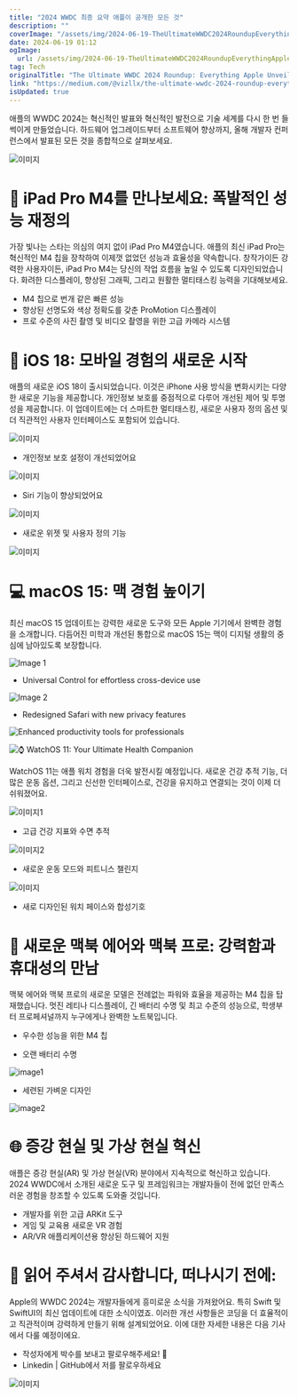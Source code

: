```yaml
---
title: "2024 WWDC 최종 요약 애플이 공개한 모든 것"
description: ""
coverImage: "/assets/img/2024-06-19-TheUltimateWWDC2024RoundupEverythingAppleUnveiled_0.png"
date: 2024-06-19 01:12
ogImage:
  url: /assets/img/2024-06-19-TheUltimateWWDC2024RoundupEverythingAppleUnveiled_0.png
tag: Tech
originalTitle: "The Ultimate WWDC 2024 Roundup: Everything Apple Unveiled"
link: "https://medium.com/@vizllx/the-ultimate-wwdc-2024-roundup-everything-apple-unveiled-78e36a5b5053"
isUpdated: true
---
```


애플의 WWDC 2024는 혁신적인 발표와 혁신적인 발전으로 기술 세계를 다시 한 번 들썩이게 만들었습니다. 하드웨어 업그레이드부터 소프트웨어 향상까지, 올해 개발자 컨퍼런스에서 발표된 모든 것을 종합적으로 살펴보세요.

![이미지](/assets/img/2024-06-19-TheUltimateWWDC2024RoundupEverythingAppleUnveiled_0.png)

# 🌟 iPad Pro M4를 만나보세요: 폭발적인 성능 재정의

가장 빛나는 스타는 의심의 여지 없이 iPad Pro M4였습니다. 애플의 최신 iPad Pro는 혁신적인 M4 칩을 장착하여 이제껏 없었던 성능과 효율성을 약속합니다. 창작가이든 강력한 사용자이든, iPad Pro M4는 당신의 작업 흐름을 높일 수 있도록 디자인되었습니다. 화려한 디스플레이, 향상된 그래픽, 그리고 원활한 멀티태스킹 능력을 기대해보세요.

<!-- cozy-coder - 수평 -->

<ins class="adsbygoogle"
     style="display:block"
     data-ad-client="ca-pub-4877378276818686"
     data-ad-slot="1107185301"
     data-ad-format="auto"
     data-full-width-responsive="true"></ins>

<script>
     (adsbygoogle = window.adsbygoogle || []).push({});
</script>

- M4 칩으로 번개 같은 빠른 성능
- 향상된 선명도와 색상 정확도를 갖춘 ProMotion 디스플레이
- 프로 수준의 사진 촬영 및 비디오 촬영을 위한 고급 카메라 시스템

# 🚀 iOS 18: 모바일 경험의 새로운 시작

애플의 새로운 iOS 18이 출시되었습니다. 이것은 iPhone 사용 방식을 변화시키는 다양한 새로운 기능을 제공합니다. 개인정보 보호를 중점적으로 다루어 개선된 제어 및 투명성을 제공합니다. 이 업데이트에는 더 스마트한 멀티태스킹, 새로운 사용자 정의 옵션 및 더 직관적인 사용자 인터페이스도 포함되어 있습니다.

![이미지](/assets/img/2024-06-19-TheUltimateWWDC2024RoundupEverythingAppleUnveiled_1.png)

<!-- cozy-coder - 수평 -->

<ins class="adsbygoogle"
     style="display:block"
     data-ad-client="ca-pub-4877378276818686"
     data-ad-slot="1107185301"
     data-ad-format="auto"
     data-full-width-responsive="true"></ins>

<script>
     (adsbygoogle = window.adsbygoogle || []).push({});
</script>

- 개인정보 보호 설정이 개선되었어요

![이미지](/assets/img/2024-06-19-TheUltimateWWDC2024RoundupEverythingAppleUnveiled_2.png)

- Siri 기능이 향상되었어요

![이미지](/assets/img/2024-06-19-TheUltimateWWDC2024RoundupEverythingAppleUnveiled_3.png)

<!-- cozy-coder - 수평 -->

<ins class="adsbygoogle"
     style="display:block"
     data-ad-client="ca-pub-4877378276818686"
     data-ad-slot="1107185301"
     data-ad-format="auto"
     data-full-width-responsive="true"></ins>

<script>
     (adsbygoogle = window.adsbygoogle || []).push({});
</script>

- 새로운 위젯 및 사용자 정의 기능

![이미지](/assets/img/2024-06-19-TheUltimateWWDC2024RoundupEverythingAppleUnveiled_4.png)

# 💻 macOS 15: 맥 경험 높이기

최신 macOS 15 업데이트는 강력한 새로운 도구와 모든 Apple 기기에서 완벽한 경험을 소개합니다. 다듬어진 미학과 개선된 통합으로 macOS 15는 맥이 디지털 생활의 중심에 남아있도록 보장합니다.

<!-- cozy-coder - 수평 -->

<ins class="adsbygoogle"
     style="display:block"
     data-ad-client="ca-pub-4877378276818686"
     data-ad-slot="1107185301"
     data-ad-format="auto"
     data-full-width-responsive="true"></ins>

<script>
     (adsbygoogle = window.adsbygoogle || []).push({});
</script>

![Image 1](/assets/img/2024-06-19-TheUltimateWWDC2024RoundupEverythingAppleUnveiled_5.png)

- Universal Control for effortless cross-device use

![Image 2](/assets/img/2024-06-19-TheUltimateWWDC2024RoundupEverythingAppleUnveiled_6.png)

- Redesigned Safari with new privacy features

<!-- cozy-coder - 수평 -->

<ins class="adsbygoogle"
     style="display:block"
     data-ad-client="ca-pub-4877378276818686"
     data-ad-slot="1107185301"
     data-ad-format="auto"
     data-full-width-responsive="true"></ins>

<script>
     (adsbygoogle = window.adsbygoogle || []).push({});
</script>

![Enhanced productivity tools for professionals](/assets/img/2024-06-19-TheUltimateWWDC2024RoundupEverythingAppleUnveiled_7.png)

![⌚ WatchOS 11: Your Ultimate Health Companion](/assets/img/2024-06-19-TheUltimateWWDC2024RoundupEverythingAppleUnveiled_8.png)

<!-- cozy-coder - 수평 -->

<ins class="adsbygoogle"
     style="display:block"
     data-ad-client="ca-pub-4877378276818686"
     data-ad-slot="1107185301"
     data-ad-format="auto"
     data-full-width-responsive="true"></ins>

<script>
     (adsbygoogle = window.adsbygoogle || []).push({});
</script>

WatchOS 11는 애플 워치 경험을 더욱 발전시킬 예정입니다. 새로운 건강 추적 기능, 더 많은 운동 옵션, 그리고 신선한 인터페이스로, 건강을 유지하고 연결되는 것이 이제 더 쉬워졌어요.

![이미지1](/assets/img/2024-06-19-TheUltimateWWDC2024RoundupEverythingAppleUnveiled_9.png)

- 고급 건강 지표와 수면 추적

![이미지2](/assets/img/2024-06-19-TheUltimateWWDC2024RoundupEverythingAppleUnveiled_10.png)

<!-- cozy-coder - 수평 -->

<ins class="adsbygoogle"
     style="display:block"
     data-ad-client="ca-pub-4877378276818686"
     data-ad-slot="1107185301"
     data-ad-format="auto"
     data-full-width-responsive="true"></ins>

<script>
     (adsbygoogle = window.adsbygoogle || []).push({});
</script>

- 새로운 운동 모드와 피트니스 챌린지

![이미지](/assets/img/2024-06-19-TheUltimateWWDC2024RoundupEverythingAppleUnveiled_11.png)

- 새로 디자인된 워치 페이스와 합성기호

# 💼 새로운 맥북 에어와 맥북 프로: 강력함과 휴대성의 만남

<!-- cozy-coder - 수평 -->

<ins class="adsbygoogle"
     style="display:block"
     data-ad-client="ca-pub-4877378276818686"
     data-ad-slot="1107185301"
     data-ad-format="auto"
     data-full-width-responsive="true"></ins>

<script>
     (adsbygoogle = window.adsbygoogle || []).push({});
</script>

맥북 에어와 맥북 프로의 새로운 모델은 전례없는 파워와 효율을 제공하는 M4 칩을 탑재했습니다. 멋진 레티나 디스플레이, 긴 배터리 수명 및 최고 수준의 성능으로, 학생부터 프로페셔널까지 누구에게나 완벽한 노트북입니다.

- 우수한 성능을 위한 M4 칩

<!-- cozy-coder - 수평 -->

<ins class="adsbygoogle"
     style="display:block"
     data-ad-client="ca-pub-4877378276818686"
     data-ad-slot="1107185301"
     data-ad-format="auto"
     data-full-width-responsive="true"></ins>

<script>
     (adsbygoogle = window.adsbygoogle || []).push({});
</script>

- 오랜 배터리 수명

![image1](/assets/img/2024-06-19-TheUltimateWWDC2024RoundupEverythingAppleUnveiled_14.png)

- 세련된 가벼운 디자인

![image2](/assets/img/2024-06-19-TheUltimateWWDC2024RoundupEverythingAppleUnveiled_15.png)

<!-- cozy-coder - 수평 -->

<ins class="adsbygoogle"
     style="display:block"
     data-ad-client="ca-pub-4877378276818686"
     data-ad-slot="1107185301"
     data-ad-format="auto"
     data-full-width-responsive="true"></ins>

<script>
     (adsbygoogle = window.adsbygoogle || []).push({});
</script>

# 🌐 증강 현실 및 가상 현실 혁신

애플은 증강 현실(AR) 및 가상 현실(VR) 분야에서 지속적으로 혁신하고 있습니다. 2024 WWDC에서 소개된 새로운 도구 및 프레임워크는 개발자들이 전에 없던 만족스러운 경험을 창조할 수 있도록 도와줄 것입니다.

- 개발자를 위한 고급 ARKit 도구
- 게임 및 교육용 새로운 VR 경험
- AR/VR 애플리케이션용 향상된 하드웨어 지원

# 🍻 읽어 주셔서 감사합니다, 떠나시기 전에:

<!-- cozy-coder - 수평 -->

<ins class="adsbygoogle"
     style="display:block"
     data-ad-client="ca-pub-4877378276818686"
     data-ad-slot="1107185301"
     data-ad-format="auto"
     data-full-width-responsive="true"></ins>

<script>
     (adsbygoogle = window.adsbygoogle || []).push({});
</script>

Apple의 WWDC 2024는 개발자들에게 흥미로운 소식을 가져왔어요. 특히 Swift 및 SwiftUI의 최신 업데이트에 대한 소식이였죠. 이러한 개선 사항들은 코딩을 더 효율적이고 직관적이며 강력하게 만들기 위해 설계되었어요. 이에 대한 자세한 내용은 다음 기사에서 다룰 예정이에요.

- 작성자에게 박수를 보내고 팔로우해주세요! 👏
- Linkedin | GitHub에서 저를 팔로우하세요

![이미지](https://miro.medium.com/v2/resize:fit:1400/0*kujG1SCrgJLl54ok.gif)
